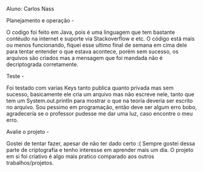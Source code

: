 Aluno: Carlos Nass

Planejamento e operação -

O codigo foi feito em Java, pois é uma linguagem que tem bastante contéudo na internet e suporte via Stackoverflow e etc.
O código está mais ou menos funcionando, fiquei esse ultimo final de semana em cima dele para tentar entender o que estava acontece, porém sem sucesso,
os arquivos são criados mas a mensagem que foi mandada não é decriptograda corretamente.

Teste - 

Foi testado com varias Keys tanto publica quanto privada mas sem sucesso, basicamente ele cria um arquivo mas não escreve nele, tanto que tem um System.out.printIn para mostrar o que na teoria deveria ser escrito no arquivo.
Sou pessimo em programação, então deve ser algum erro bobo, agradeceria se o professor pudesse me dar uma luz, caso encontre o meu erro.

Avalie o projeto - 

Gostei de tentar fazer, apesar de não ter dado certo :(
Sempre gostei dessa parte de criptografia e tenho interesse em aprender mais um dia.
O projeto em si foi criativo é algo mais pratico comparado aos outros trabalhos/projetos.
